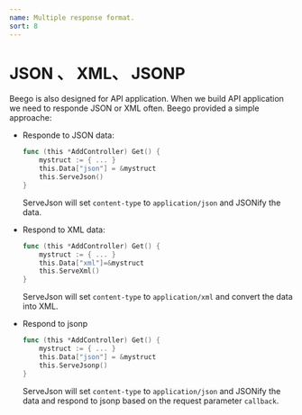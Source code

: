 ```yaml
---
name: Multiple response format.
sort: 8
---
```


# JSON 、 XML、 JSONP
Beego is also designed for API application. When we build API application we need to responde JSON or XML often. Beego provided a simple approache:

- Responde to JSON data:

	```go
	func (this *AddController) Get() {
		mystruct := { ... }
		this.Data["json"] = &mystruct
		this.ServeJson()
	}
	```
  ServeJson will set `content-type` to `application/json` and JSONify the data.

- Respond to XML data:
	
	```go
	func (this *AddController) Get() {
		mystruct := { ... }
		this.Data["xml"]=&mystruct
		this.ServeXml()
	}
	```
  ServeJson will set `content-type` to `application/xml` and convert the data into XML.

- Respond to jsonp

	```go
	func (this *AddController) Get() {
		mystruct := { ... }
		this.Data["json"] = &mystruct
		this.ServeJsonp()
	}
	```
  ServeJson will set `content-type` to `application/json` and JSONify the data and respond to jsonp based on the request parameter `callback`.
